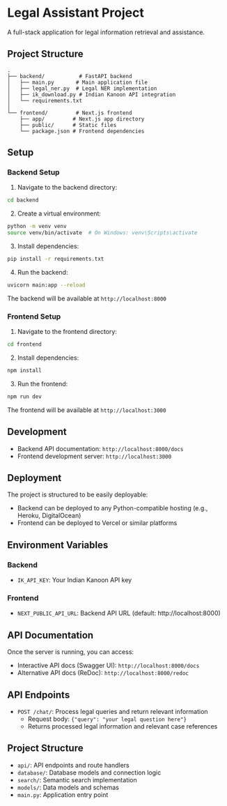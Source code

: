# Legal Assistant Project

A full-stack application for legal information retrieval and assistance.

## Project Structure

```
.
├── backend/           # FastAPI backend
│   ├── main.py       # Main application file
│   ├── legal_ner.py  # Legal NER implementation
│   ├── ik_download.py # Indian Kanoon API integration
│   └── requirements.txt
│
└── frontend/         # Next.js frontend
    ├── app/         # Next.js app directory
    ├── public/      # Static files
    └── package.json # Frontend dependencies
```

## Setup

### Backend Setup
1. Navigate to the backend directory:
```bash
cd backend
```

2. Create a virtual environment:
```bash
python -m venv venv
source venv/bin/activate  # On Windows: venv\Scripts\activate
```

3. Install dependencies:
```bash
pip install -r requirements.txt
```

4. Run the backend:
```bash
uvicorn main:app --reload
```

The backend will be available at `http://localhost:8000`

### Frontend Setup
1. Navigate to the frontend directory:
```bash
cd frontend
```

2. Install dependencies:
```bash
npm install
```

3. Run the frontend:
```bash
npm run dev
```

The frontend will be available at `http://localhost:3000`

## Development

- Backend API documentation: `http://localhost:8000/docs`
- Frontend development server: `http://localhost:3000`

## Deployment

The project is structured to be easily deployable:
- Backend can be deployed to any Python-compatible hosting (e.g., Heroku, DigitalOcean)
- Frontend can be deployed to Vercel or similar platforms

## Environment Variables

### Backend
- `IK_API_KEY`: Your Indian Kanoon API key

### Frontend
- `NEXT_PUBLIC_API_URL`: Backend API URL (default: http://localhost:8000)

## API Documentation

Once the server is running, you can access:
- Interactive API docs (Swagger UI): `http://localhost:8000/docs`
- Alternative API docs (ReDoc): `http://localhost:8000/redoc`

## API Endpoints

- `POST /chat/`: Process legal queries and return relevant information
  - Request body: `{"query": "your legal question here"}`
  - Returns processed legal information and relevant case references

## Project Structure

- `api/`: API endpoints and route handlers
- `database/`: Database models and connection logic
- `search/`: Semantic search implementation
- `models/`: Data models and schemas
- `main.py`: Application entry point 